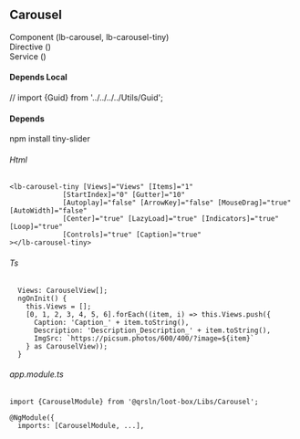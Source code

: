 ## Carousel
Component (lb-carousel, lb-carousel-tiny)  
Directive ()  
Service () 

#### Depends Local
// import {Guid} from '../../../../Utils/Guid';  

#### Depends
npm install tiny-slider  

###### Html
```
<lb-carousel-tiny [Views]="Views" [Items]="1"
             [StartIndex]="0" [Gutter]="10"
             [Autoplay]="false" [ArrowKey]="false" [MouseDrag]="true" [AutoWidth]="false"
             [Center]="true" [LazyLoad]="true" [Indicators]="true" [Loop]="true"
             [Controls]="true" [Caption]="true"
></lb-carousel-tiny>
```
###### Ts
```
  Views: CarouselView[];
  ngOnInit() { 
    this.Views = [];
    [0, 1, 2, 3, 4, 5, 6].forEach((item, i) => this.Views.push({
      Caption: 'Caption_' + item.toString(),
      Description: 'Description_Description_' + item.toString(),
      ImgSrc: `https://picsum.photos/600/400/?image=${item}`
    } as CarouselView));
  }
```  
###### app.module.ts
```
import {CarouselModule} from '@qrsln/loot-box/Libs/Carousel';

@NgModule({
  imports: [CarouselModule, ...],

```  
